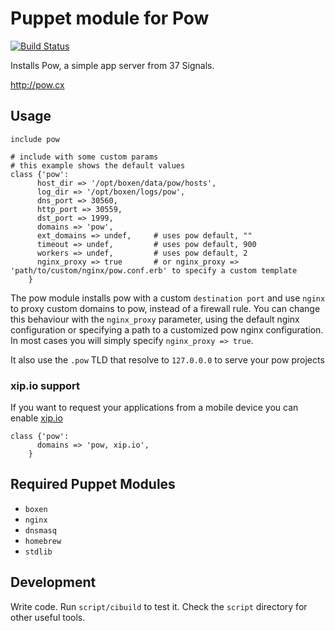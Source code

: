 # Puppet module for Pow

[![Build Status](https://travis-ci.org/boxen/puppet-pow.png)](https://travis-ci.org/boxen/puppet-pow)

Installs Pow, a simple app server from 37 Signals.

http://pow.cx

## Usage

``` puppet
include pow

# include with some custom params
# this example shows the default values
class {'pow':
      host_dir => '/opt/boxen/data/pow/hosts',
      log_dir => '/opt/boxen/logs/pow',
      dns_port => 30560,
      http_port => 30559,
      dst_port => 1999,
      domains => 'pow',
      ext_domains => undef,     # uses pow default, ""
      timeout => undef,         # uses pow default, 900
      workers => undef,         # uses pow default, 2
      nginx_proxy => true       # or nginx_proxy => 'path/to/custom/nginx/pow.conf.erb' to specify a custom template
    }
```

The pow module installs pow with a custom `destination port` and use `nginx` to 
proxy custom domains to pow, instead of a firewall rule. You can change this 
behaviour with the `nginx_proxy` parameter, using the default nginx configuration 
or specifying a path to a customized pow nginx configuration. In most cases 
you will simply specify `nginx_proxy => true`.

It also use the `.pow` TLD that resolve to `127.0.0.0` to serve your pow projects

### xip.io support
If you want to request your applications from a mobile device you can enable [xip.io](http://xip.io)

```puppet
class {'pow':
      domains => 'pow, xip.io',
    }
```

## Required Puppet Modules

* `boxen`
* `nginx`
* `dnsmasq`
* `homebrew`
* `stdlib`

## Development

Write code. Run `script/cibuild` to test it. Check the `script`
directory for other useful tools.
